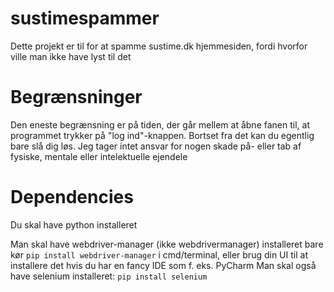 # sustimespammer
Dette projekt er til for at spamme sustime.dk hjemmesiden, fordi hvorfor ville man ikke have lyst til det
# Begrænsninger
Den eneste begrænsning er på tiden, der går mellem at åbne fanen til, at programmet trykker på "log ind"-knappen. Bortset fra det kan du egentlig bare slå dig løs. Jeg tager intet ansvar for nogen skade på- eller tab af fysiske, mentale eller intelektuelle ejendele
# Dependencies
Du skal have python installeret

Man skal have webdriver-manager (ikke webdrivermanager) installeret
bare kør ```pip install webdriver-manager``` i cmd/terminal, eller brug din UI til at installere det hvis du har en fancy IDE som f. eks. PyCharm
Man skal også have selenium installeret:
```pip install selenium```
